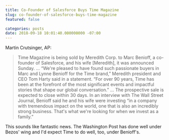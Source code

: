 ```yaml
---
title: Co-Founder of Salesforce Buys Time Magazine
slug: co-founder-of-salesforce-buys-time-magazine
featured: false

categories: posts
date: 2018-09-18 10:01:40.000000000 -07:00
---
```


Martin Crutsinger, AP:

>  Time Magazine is being sold by Meredith Corp. to Marc Benioff, a co-founder of Salesforce, and his wife [Meredith], it was announced Sunday.
> …
>  “We're pleased to have found such passionate buyers in Marc and Lynne Benioff for the Time brand,” Meredith president and CEO Tom Harty said in a statement. “For over 90 years, Time has been at the forefront of the most significant events and impactful stories that shape our global conversation.”
> …
> The prospective sale is expected to close within 30 days. In an interview with The Wall Street Journal, Benioff said he and his wife were investing “in a company with tremendous impact on the world, one that is also an incredibly strong business. That's what we're looking for when we invest as a family.”

This sounds like fantastic news. The Washington Post has done well under Bezos' wing and I'd expect Time to do well, too, under Benioff's.

